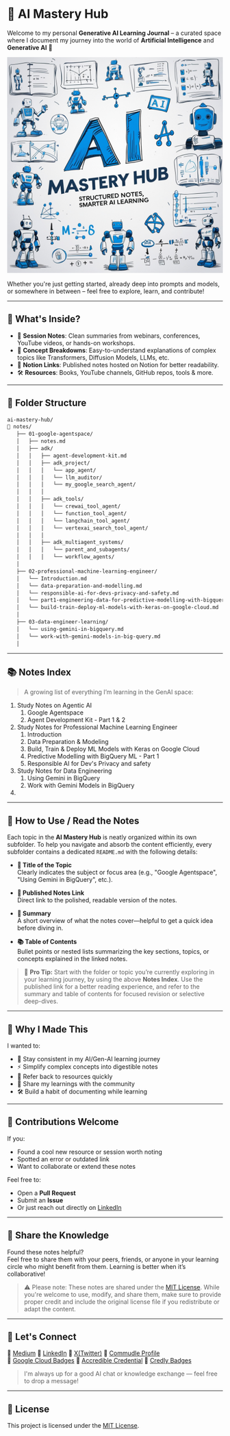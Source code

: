 # 🤖 AI Mastery Hub

Welcome to my personal **Generative AI Learning Journal** – a curated space where I document my journey into the world of **Artificial Intelligence** and **Generative AI** 🌟

<p align="center">
  <img src="assets/banner.jpg" alt="GenAI Notes Journal Banner" />
</p>

Whether you're just getting started, already deep into prompts and models, or somewhere in between – feel free to explore, learn, and contribute!

---

## 🧠 What's Inside?

- 📓 **Session Notes**: Clean summaries from webinars, conferences, YouTube videos, or hands-on workshops.
- 🧾 **Concept Breakdowns**: Easy-to-understand explanations of complex topics like Transformers, Diffusion Models, LLMs, etc.
- 🔗 **Notion Links**: Published notes hosted on Notion for better readability.
- 🛠️ **Resources**: Books, YouTube channels, GitHub repos, tools & more.

---
## 📁 Folder Structure

```bash
ai-mastery-hub/
📁 notes/
   ├── 01-google-agentspace/
   │   ├── notes.md
   │   ├── adk/
   │   │   ├── agent-development-kit.md
   │   │   ├── adk_project/
   │   │   │   └── app_agent/
   │   │   │   └── llm_auditor/
   │   │   │   └── my_google_search_agent/
   │   │   │
   │   │   ├── adk_tools/
   │   │   │   └── crewai_tool_agent/
   │   │   │   └── function_tool_agent/
   │   │   │   └── langchain_tool_agent/
   │   │   │   └── vertexai_search_tool_agent/
   │   │   │
   │   │   ├── adk_multiagent_systems/
   │   │   │   └── parent_and_subagents/
   │   │   │   └── workflow_agents/
   │   
   ├── 02-professional-machine-learning-engineer/
   │   └── Introduction.md
   │   └── data-preparation-and-modelling.md
   │   └── responsible-ai-for-devs-privacy-and-safety.md
   │   └── part1-engineering-data-for-predictive-modelling-with-bigqueryml.md
   │   └── build-train-deploy-ml-models-with-keras-on-google-cloud.md
   │      
   ├── 03-data-engineer-learning/
   │   └── using-gemini-in-bigquery.md
   │   └── work-with-gemini-models-in-big-query.md
   │
```

---

## 📚 Notes Index

> A growing list of everything I’m learning in the GenAI space:

1. Study Notes on Agentic AI
   1. Google Agentspace
   2. Agent Development Kit - Part 1 & 2
2. Study Notes for Professional Machine Learning Engineer
   1. Introduction
   2. Data Preparation & Modeling
   3. Build, Train & Deploy ML Models with Keras on Google Cloud
   4. Predictive Modelling with BigQuery ML - Part 1
   5. Responsible AI for Dev's Privacy and safety
3. Study Notes for Data Engineering 
   1. Using Gemini in BigQuery
   2. Work with Gemini Models in BigQuery
5. 
   

---

## 📖 How to Use / Read the Notes

Each topic in the **AI Mastery Hub** is neatly organized within its own subfolder. To help you navigate and absorb the content efficiently, every subfolder contains a dedicated `README.md` with the following details:

- **📌 Title of the Topic**  
  Clearly indicates the subject or focus area (e.g., "Google Agentspace", "Using Gemini in BigQuery", etc.).

- **🔗 Published Notes Link**  
  Direct link to the polished, readable version of the notes.

- **📝 Summary**  
  A short overview of what the notes cover—helpful to get a quick idea before diving in.

- **📚 Table of Contents**  
  Bullet points or nested lists summarizing the key sections, topics, or concepts explained in the linked notes.

> 📂 **Pro Tip:** Start with the folder or topic you’re currently exploring in your learning journey, by using the above **Notes Index**. Use the published link for a better reading experience, and refer to the summary and table of contents for focused revision or selective deep-dives.

---

## 📌 Why I Made This

I wanted to:

- 🧠 Stay consistent in my AI/Gen-AI learning journey
- ⚡ Simplify complex concepts into digestible notes
- 🔄 Refer back to resources quickly
- 🤝 Share my learnings with the community
- 🛠️ Build a habit of documenting while learning

---

## 🙌 Contributions Welcome

If you:

- Found a cool new resource or session worth noting
- Spotted an error or outdated link
- Want to collaborate or extend these notes

Feel free to:

- Open a **Pull Request**
- Submit an **Issue**
- Or just reach out directly on [LinkedIn](https://www.linkedin.com/in/sukritichatterjee/)

---

## 🤝 Share the Knowledge

Found these notes helpful?  
Feel free to share them with your peers, friends, or anyone in your learning circle who might benefit from them. Learning is better when it’s collaborative!

> ⚠️ Please note: These notes are shared under the [MIT License](./LICENSE). While you're welcome to use, modify, and share them, make sure to provide proper credit and include the original license file if you redistribute or adapt the content.
---

## 💬 Let's Connect


🔗 [Medium](https://sukriti-speaks.medium.com/)
🔗 [LinkedIn](https://www.linkedin.com/in/sukritichatterjee/)
🔗 [X(Twitter)](https://x.com/SukritiSpeak/)
🔗 [Commudle Profile](https://www.commudle.com/users/SukritiC)
<br/>
🔗 [Google Cloud Badges](https://www.cloudskillsboost.google/public_profiles/53df2710-444d-4f31-9c37-6c87dfcf102f)
🔗 [Accredible Credential](https://www.credential.net/profile/sukritichatterjee/wallet)
🔗 [Credly Badges](https://www.credly.com/users/sukriti-chatterjee.aadce67f)


> I'm always up for a good AI chat or knowledge exchange — feel free to drop a message!

---

## 📄 License
This project is licensed under the [MIT License](LICENSE).

